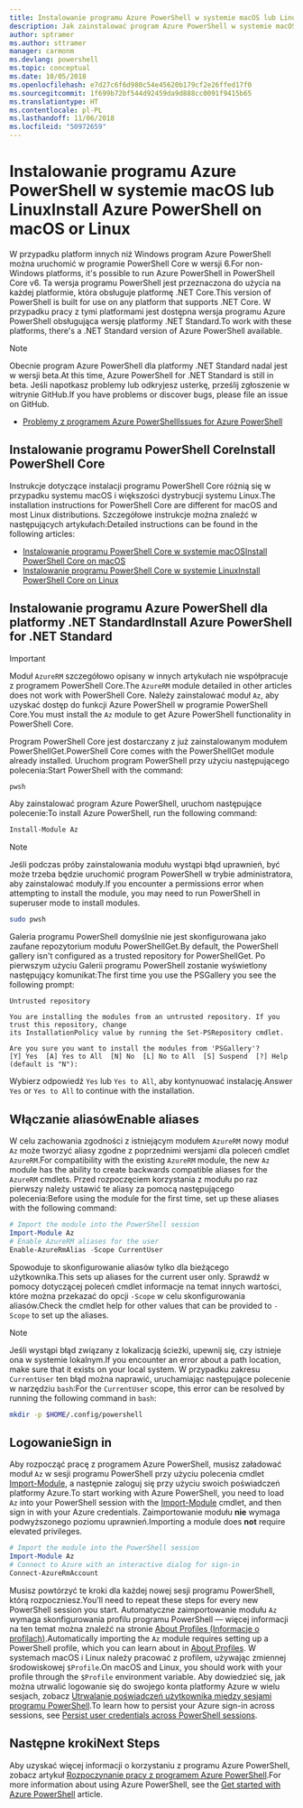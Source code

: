 ```yaml
---
title: Instalowanie programu Azure PowerShell w systemie macOS lub Linux
description: Jak zainstalować program Azure PowerShell w systemie macOS lub Linux.
author: sptramer
ms.author: sttramer
manager: carmonm
ms.devlang: powershell
ms.topic: conceptual
ms.date: 10/05/2018
ms.openlocfilehash: e7d27c6f6d980c54e45620b179cf2e26ffed17f0
ms.sourcegitcommit: 1f699b72bf544d92459da9d888cc0091f9415b65
ms.translationtype: HT
ms.contentlocale: pl-PL
ms.lasthandoff: 11/06/2018
ms.locfileid: "50972659"
---
```

# <a name="install-azure-powershell-on-macos-or-linux"></a><span data-ttu-id="7f5ac-103">Instalowanie programu Azure PowerShell w systemie macOS lub Linux</span><span class="sxs-lookup"><span data-stu-id="7f5ac-103">Install Azure PowerShell on macOS or Linux</span></span>

<span data-ttu-id="7f5ac-104">W przypadku platform innych niż Windows program Azure PowerShell można uruchomić w programie PowerShell Core w wersji 6.</span><span class="sxs-lookup"><span data-stu-id="7f5ac-104">For non-Windows platforms, it's possible to run Azure PowerShell in PowerShell Core v6.</span></span> <span data-ttu-id="7f5ac-105">Ta wersja programu PowerShell jest przeznaczona do użycia na każdej platformie, która obsługuje platformę .NET Core.</span><span class="sxs-lookup"><span data-stu-id="7f5ac-105">This version of PowerShell is built for use on any platform that supports .NET Core.</span></span> <span data-ttu-id="7f5ac-106">W przypadku pracy z tymi platformami jest dostępna wersja programu Azure PowerShell obsługująca wersję platformy .NET Standard.</span><span class="sxs-lookup"><span data-stu-id="7f5ac-106">To work with these platforms, there's a .NET Standard version of Azure PowerShell available.</span></span>

> [!NOTE]
> <span data-ttu-id="7f5ac-107">Obecnie program Azure PowerShell dla platformy .NET Standard nadal jest w wersji beta.</span><span class="sxs-lookup"><span data-stu-id="7f5ac-107">At this time, Azure PowerShell for .NET Standard is still in beta.</span></span>
> <span data-ttu-id="7f5ac-108">Jeśli napotkasz problemy lub odkryjesz usterkę, prześlij zgłoszenie w witrynie GitHub.</span><span class="sxs-lookup"><span data-stu-id="7f5ac-108">If you have problems or discover bugs, please file an issue on GitHub.</span></span>
>
> * [<span data-ttu-id="7f5ac-109">Problemy z programem Azure PowerShell</span><span class="sxs-lookup"><span data-stu-id="7f5ac-109">Issues for Azure PowerShell</span></span>](https://github.com/azure/azure-docs-powershell/issues)

## <a name="install-powershell-core"></a><span data-ttu-id="7f5ac-110">Instalowanie programu PowerShell Core</span><span class="sxs-lookup"><span data-stu-id="7f5ac-110">Install PowerShell Core</span></span>

<span data-ttu-id="7f5ac-111">Instrukcje dotyczące instalacji programu PowerShell Core różnią się w przypadku systemu macOS i większości dystrybucji systemu Linux.</span><span class="sxs-lookup"><span data-stu-id="7f5ac-111">The installation instructions for PowerShell Core are different for macOS and most Linux distributions.</span></span>
<span data-ttu-id="7f5ac-112">Szczegółowe instrukcje można znaleźć w następujących artykułach:</span><span class="sxs-lookup"><span data-stu-id="7f5ac-112">Detailed instructions can be found in the following articles:</span></span>

* [<span data-ttu-id="7f5ac-113">Instalowanie programu PowerShell Core w systemie macOS</span><span class="sxs-lookup"><span data-stu-id="7f5ac-113">Install PowerShell Core on macOS</span></span>](/powershell/scripting/setup/installing-powershell-core-on-macos)
* [<span data-ttu-id="7f5ac-114">Instalowanie programu PowerShell Core w systemie Linux</span><span class="sxs-lookup"><span data-stu-id="7f5ac-114">Install PowerShell Core on Linux</span></span>](/powershell/scripting/setup/installing-powershell-core-on-linux)

## <a name="install-azure-powershell-for-net-standard"></a><span data-ttu-id="7f5ac-115">Instalowanie programu Azure PowerShell dla platformy .NET Standard</span><span class="sxs-lookup"><span data-stu-id="7f5ac-115">Install Azure PowerShell for .NET Standard</span></span>

> [!IMPORTANT]
> <span data-ttu-id="7f5ac-116">Moduł `AzureRM` szczegółowo opisany w innych artykułach nie współpracuje z programem PowerShell Core.</span><span class="sxs-lookup"><span data-stu-id="7f5ac-116">The `AzureRM` module detailed in other articles does not work with PowerShell Core.</span></span>
> <span data-ttu-id="7f5ac-117">Należy zainstalować moduł `Az`, aby uzyskać dostęp do funkcji Azure PowerShell w programie PowerShell Core.</span><span class="sxs-lookup"><span data-stu-id="7f5ac-117">You must install the `Az` module to get Azure PowerShell functionality in PowerShell Core.</span></span>

<span data-ttu-id="7f5ac-118">Program PowerShell Core jest dostarczany z już zainstalowanym modułem PowerShellGet.</span><span class="sxs-lookup"><span data-stu-id="7f5ac-118">PowerShell Core comes with the PowerShellGet module already installed.</span></span> <span data-ttu-id="7f5ac-119">Uruchom program PowerShell przy użyciu następującego polecenia:</span><span class="sxs-lookup"><span data-stu-id="7f5ac-119">Start PowerShell with the command:</span></span>

```bash
pwsh
```

<span data-ttu-id="7f5ac-120">Aby zainstalować program Azure PowerShell, uruchom następujące polecenie:</span><span class="sxs-lookup"><span data-stu-id="7f5ac-120">To install Azure PowerShell, run the following command:</span></span>

```powershell
Install-Module Az
```

> [!NOTE]
> <span data-ttu-id="7f5ac-121">Jeśli podczas próby zainstalowania modułu wystąpi błąd uprawnień, być może trzeba będzie uruchomić program PowerShell w trybie administratora, aby zainstalować moduły.</span><span class="sxs-lookup"><span data-stu-id="7f5ac-121">If you encounter a permissions error when attempting to install the module, you may need to run PowerShell in superuser mode to install modules.</span></span>
>
> ```bash
> sudo pwsh
> ```

<span data-ttu-id="7f5ac-122">Galeria programu PowerShell domyślnie nie jest skonfigurowana jako zaufane repozytorium modułu PowerShellGet.</span><span class="sxs-lookup"><span data-stu-id="7f5ac-122">By default, the PowerShell gallery isn't configured as a trusted repository for PowerShellGet.</span></span> <span data-ttu-id="7f5ac-123">Po pierwszym użyciu Galerii programu PowerShell zostanie wyświetlony następujący komunikat:</span><span class="sxs-lookup"><span data-stu-id="7f5ac-123">The first time you use the PSGallery you see the following prompt:</span></span>

```output
Untrusted repository

You are installing the modules from an untrusted repository. If you trust this repository, change
its InstallationPolicy value by running the Set-PSRepository cmdlet.

Are you sure you want to install the modules from 'PSGallery'?
[Y] Yes  [A] Yes to All  [N] No  [L] No to All  [S] Suspend  [?] Help (default is "N"):
```

<span data-ttu-id="7f5ac-124">Wybierz odpowiedź `Yes` lub `Yes to All`, aby kontynuować instalację.</span><span class="sxs-lookup"><span data-stu-id="7f5ac-124">Answer `Yes` or `Yes to All` to continue with the installation.</span></span>

## <a name="enable-aliases"></a><span data-ttu-id="7f5ac-125">Włączanie aliasów</span><span class="sxs-lookup"><span data-stu-id="7f5ac-125">Enable aliases</span></span>

<span data-ttu-id="7f5ac-126">W celu zachowania zgodności z istniejącym modułem `AzureRM` nowy moduł `Az` może tworzyć aliasy zgodne z poprzednimi wersjami dla poleceń cmdlet `AzureRM`.</span><span class="sxs-lookup"><span data-stu-id="7f5ac-126">For compatibility with the existing `AzureRM` module, the new `Az` module has the ability to create backwards compatible aliases for the `AzureRM` cmdlets.</span></span> <span data-ttu-id="7f5ac-127">Przed rozpoczęciem korzystania z modułu po raz pierwszy należy ustawić te aliasy za pomocą następującego polecenia:</span><span class="sxs-lookup"><span data-stu-id="7f5ac-127">Before using the module for the first time, set up these aliases with the following command:</span></span>

```powershell
# Import the module into the PowerShell session
Import-Module Az
# Enable AzureRM aliases for the user
Enable-AzureRmAlias -Scope CurrentUser
```

<span data-ttu-id="7f5ac-128">Spowoduje to skonfigurowanie aliasów tylko dla bieżącego użytkownika.</span><span class="sxs-lookup"><span data-stu-id="7f5ac-128">This sets up aliases for the current user only.</span></span> <span data-ttu-id="7f5ac-129">Sprawdź w pomocy dotyczącej poleceń cmdlet informacje na temat innych wartości, które można przekazać do opcji `-Scope` w celu skonfigurowania aliasów.</span><span class="sxs-lookup"><span data-stu-id="7f5ac-129">Check the cmdlet help for other values that can be provided to `-Scope` to set up the aliases.</span></span>

> [!NOTE]
> <span data-ttu-id="7f5ac-130">Jeśli wystąpi błąd związany z lokalizacją ścieżki, upewnij się, czy istnieje ona w systemie lokalnym.</span><span class="sxs-lookup"><span data-stu-id="7f5ac-130">If you encounter an error about a path location, make sure that it exists on your local system.</span></span> <span data-ttu-id="7f5ac-131">W przypadku zakresu `CurrentUser` ten błąd można naprawić, uruchamiając następujące polecenie w narzędziu `bash`:</span><span class="sxs-lookup"><span data-stu-id="7f5ac-131">For the `CurrentUser` scope, this error can be resolved by running the following command in `bash`:</span></span>
>
> ```bash
> mkdir -p $HOME/.config/powershell
> ```

## <a name="sign-in"></a><span data-ttu-id="7f5ac-132">Logowanie</span><span class="sxs-lookup"><span data-stu-id="7f5ac-132">Sign in</span></span>

<span data-ttu-id="7f5ac-133">Aby rozpocząć pracę z programem Azure PowerShell, musisz załadować moduł `Az` w sesji programu PowerShell przy użyciu polecenia cmdlet [Import-Module](/powershell/module/Microsoft.PowerShell.Core/Import-Module), a następnie zaloguj się przy użyciu swoich poświadczeń platformy Azure.</span><span class="sxs-lookup"><span data-stu-id="7f5ac-133">To start working with Azure PowerShell, you need to load `Az` into your PowerShell session with the [Import-Module](/powershell/module/Microsoft.PowerShell.Core/Import-Module) cmdlet, and then sign in with your Azure credentials.</span></span> <span data-ttu-id="7f5ac-134">Zaimportowanie modułu __nie__ wymaga podwyższonego poziomu uprawnień.</span><span class="sxs-lookup"><span data-stu-id="7f5ac-134">Importing a module does __not__ require elevated privileges.</span></span>

```powershell
# Import the module into the PowerShell session
Import-Module Az
# Connect to Azure with an interactive dialog for sign-in
Connect-AzureRmAccount
```

<span data-ttu-id="7f5ac-135">Musisz powtórzyć te kroki dla każdej nowej sesji programu PowerShell, którą rozpoczniesz.</span><span class="sxs-lookup"><span data-stu-id="7f5ac-135">You'll need to repeat these steps for every new PowerShell session you start.</span></span> <span data-ttu-id="7f5ac-136">Automatyczne zaimportowanie modułu `Az` wymaga skonfigurowania profilu programu PowerShell — więcej informacji na ten temat można znaleźć na stronie [About Profiles (Informacje o profilach)](/powershell/module/microsoft.powershell.core/about/about_profiles).</span><span class="sxs-lookup"><span data-stu-id="7f5ac-136">Automatically importing the `Az` module requires setting up a PowerShell profile, which you can learn about in [About Profiles](/powershell/module/microsoft.powershell.core/about/about_profiles).</span></span>
<span data-ttu-id="7f5ac-137">W systemach macOS i Linux należy pracować z profilem, używając zmiennej środowiskowej `$Profile`.</span><span class="sxs-lookup"><span data-stu-id="7f5ac-137">On macOS and Linux, you should work with your profile through the `$Profile` environment variable.</span></span> <span data-ttu-id="7f5ac-138">Aby dowiedzieć się, jak można utrwalić logowanie się do swojego konta platformy Azure w wielu sesjach, zobacz [Utrwalanie poświadczeń użytkownika między sesjami programu PowerShell](context-persistence.md).</span><span class="sxs-lookup"><span data-stu-id="7f5ac-138">To learn how to persist your Azure sign-in across sessions, see [Persist user credentials across PowerShell sessions](context-persistence.md).</span></span>

## <a name="next-steps"></a><span data-ttu-id="7f5ac-139">Następne kroki</span><span class="sxs-lookup"><span data-stu-id="7f5ac-139">Next Steps</span></span>

<span data-ttu-id="7f5ac-140">Aby uzyskać więcej informacji o korzystaniu z programu Azure PowerShell, zobacz artykuł [Rozpoczynanie pracy z programem Azure PowerShell](get-started-azureps.md).</span><span class="sxs-lookup"><span data-stu-id="7f5ac-140">For more information about using Azure PowerShell, see the [Get started with Azure PowerShell](get-started-azureps.md) article.</span></span>
